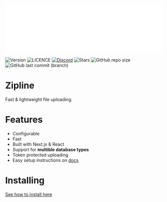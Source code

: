 <p align="center"><img src="https://raw.githubusercontent.com/diced/zipline/trunk/public/zipline_small.png"/></p>

![Version](https://img.shields.io/github/package-json/v/diced/zipline)
![LICENCE](https://img.shields.io/github/license/diced/zipline)
[![Discord](https://img.shields.io/discord/729771078196527176)](https://discord.gg/AtTSecwqeV)
![Stars](https://img.shields.io/github/stars/diced/zipline)
![GitHub repo size](https://img.shields.io/github/repo-size/diced/zipline)
![GitHub last commit (branch)](https://img.shields.io/github/last-commit/diced/zipline/trunk)
<br>

# Zipline

Fast & lightweight file uploading.

# Features

- Configurable
- Fast
- Built with Next.js & React
- Support for **multible database types**
- Token protected uploading
- Easy setup instructions on [docs](https://zipline.diced.me)

# Installing

[See how to install here](https://zipline.diced.me/docs/getting-started)